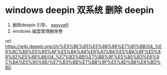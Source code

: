 # windows deepin 双系统 删除 deepin
1. 删除deepin 引导， [easyuefi](https://www.easyuefi.com/thanks-install.html)
2. windows 磁盘管理删除卷

ref. <https://wiki.deepin.org/zh/%E5%BE%85%E5%88%86%E7%B1%BB/04_%E6%8C%89%E5%90%AF%E5%8A%A8%E9%A1%BA%E5%BA%8F%E5%88%92%E5%88%86/04_%E7%B3%BB%E7%BB%9F%E5%85%B3%E6%9C%BA%E5%90%8E/%E7%B3%BB%E7%BB%9F%E5%8D%B8%E8%BD%BD>

